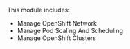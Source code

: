 This module includes:
- Manage OpenShift Network
- Manage Pod Scaling And Scheduling
- Manage OpenShift Clusters